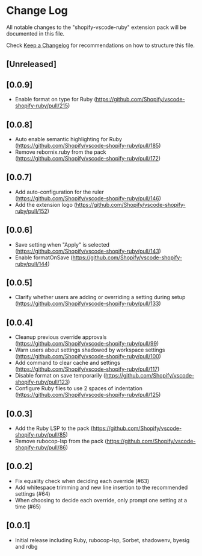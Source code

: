 # Change Log

All notable changes to the "shopify-vscode-ruby" extension pack will be documented in this file.

Check [Keep a Changelog](http://keepachangelog.com/) for recommendations on how to structure this file.

## [Unreleased]

## [0.0.9]

- Enable format on type for Ruby (https://github.com/Shopify/vscode-shopify-ruby/pull/215)

## [0.0.8]

- Auto enable semantic highlighting for Ruby (https://github.com/Shopify/vscode-shopify-ruby/pull/185)
- Remove rebornix.ruby from the pack (https://github.com/Shopify/vscode-shopify-ruby/pull/172)

## [0.0.7]

- Add auto-configuration for the ruler (https://github.com/Shopify/vscode-shopify-ruby/pull/146)
- Add the extension logo (https://github.com/Shopify/vscode-shopify-ruby/pull/152)

## [0.0.6]

- Save setting when "Apply" is selected (https://github.com/Shopify/vscode-shopify-ruby/pull/143)
- Enable formatOnSave (https://github.com/Shopify/vscode-shopify-ruby/pull/144)

## [0.0.5]

- Clarify whether users are adding or overriding a setting during setup (https://github.com/Shopify/vscode-shopify-ruby/pull/133)

## [0.0.4]

- Cleanup previous override approvals (https://github.com/Shopify/vscode-shopify-ruby/pull/99)
- Warn users about settings shadowed by workspace settings (https://github.com/Shopify/vscode-shopify-ruby/pull/100)
- Add command to clear cache and settings (https://github.com/Shopify/vscode-shopify-ruby/pull/117)
- Disable format on save temporarily (https://github.com/Shopify/vscode-shopify-ruby/pull/123)
- Configure Ruby files to use 2 spaces of indentation (https://github.com/Shopify/vscode-shopify-ruby/pull/125)

## [0.0.3]

- Add the Ruby LSP to the pack (https://github.com/Shopify/vscode-shopify-ruby/pull/85)
- Remove rubocop-lsp from the pack (https://github.com/Shopify/vscode-shopify-ruby/pull/86)

## [0.0.2]

- Fix equality check when deciding each override (#63)
- Add whitespace trimming and new line insertion to the recommended settings (#64)
- When choosing to decide each override, only prompt one setting at a time (#65)

## [0.0.1]

- Initial release including Ruby, rubocop-lsp, Sorbet, shadowenv, byesig and rdbg
